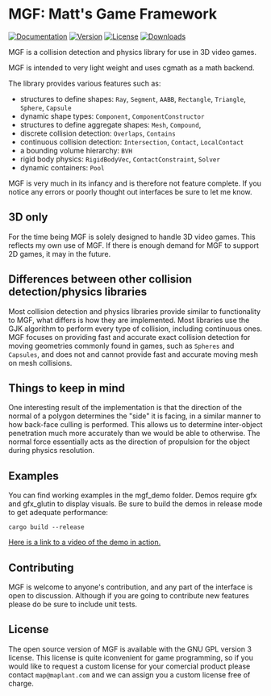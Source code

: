 # MGF: Matt's Game Framework

[![Documentation](https://docs.rs/mgf/badge.svg)](https://docs.rs/mgf)
[![Version](https://img.shields.io/crates/v/mgf.svg)](https://crates.io/crates/mgf)
[![License](https://img.shields.io/crates/l/mgf.svg)](https://github.com/DataAnalysisCosby/mgf/blob/master/LICENSE)
[![Downloads](https://img.shields.io/crates/d/mgf.svg)](https://crates.io/crates/mgf)

MGF is a collision detection and physics library for use in 3D video games.

MGF is intended to very light weight and uses cgmath as a math backend.

The library provides various features such as:

- structures to define shapes: `Ray`, `Segment`, `AABB`, `Rectangle`, `Triangle`, `Sphere`, `Capsule`
- dynamic shape types: `Component`, `ComponentConstructor`
- structures to define aggregate shapes: `Mesh`, `Compound`,
- discrete collision detection: `Overlaps`, `Contains`
- continuous collision detection: `Intersection`, `Contact`, `LocalContact`
- a bounding volume hierarchy: `BVH`
- rigid body physics: `RigidBodyVec`, `ContactConstraint`, `Solver`
- dynamic containers: `Pool`

MGF is very much in its infancy and is therefore not feature complete. If you
notice any errors or poorly thought out interfaces be sure to let me know.

## 3D only

For the time being MGF is solely designed to handle 3D video games. This 
reflects my own use of MGF. If there is enough demand for MGF to support 2D
games, it may in the future.

## Differences between other collision detection/physics libraries

Most collision detection and physics libraries provide similar to functionality
to MGF, what differs is how they are implemented. Most libraries use the GJK
algorithm to perform every type of collision, including continuous ones. MGF focuses
on providing fast and accurate exact collision detection for moving geometries
commonly found in games, such as `Spheres` and `Capsules`, and does not and cannot
provide fast and accurate moving mesh on mesh collisions.

## Things to keep in mind

One interesting result of the implementation is that the direction of the normal
of a polygon determines the "side" it is facing, in a similar manner to how back-face
culling is performed. This allows us to determine inter-object penetration much more
accurately than we would be able to otherwise. The normal force essentially acts
as the direction of propulsion for the object during physics resolution. 

## Examples

You can find working examples in the mgf_demo folder. Demos require gfx and
gfx_glutin to display visuals. Be sure to build the demos in release mode to get
adequate performance:

```
cargo build --release
```

[Here is a link to a video of the demo in action.](https://www.youtube.com/watch?v=bPMm2_ttSq8)

## Contributing

MGF is welcome to anyone's contribution, and any part of the interface is open to 
discussion. Although if you are going to contribute new features please do 
be sure to include unit tests. 

## License 

The open source version of MGF is available with the GNU GPL version 3 license.
This license is quite iconvenient for game programming, so if you would like to request
a custom license for your comercial product please contact `map@maplant.com` and we can
assign you a custom license free of charge.
